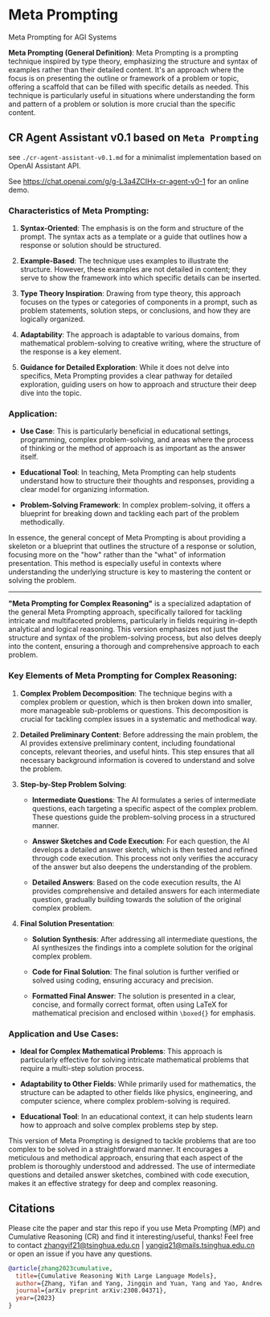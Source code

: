 # Meta Prompting
Meta Prompting for AGI Systems

**Meta Prompting (General Definition)**: Meta Prompting is a prompting technique inspired by type theory, emphasizing the structure and syntax of examples rather than their detailed content. It's an approach where the focus is on presenting the outline or framework of a problem or topic, offering a scaffold that can be filled with specific details as needed. This technique is particularly useful in situations where understanding the form and pattern of a problem or solution is more crucial than the specific content.



## CR Agent Assistant v0.1 based on `Meta Prompting`

see `./cr-agent-assistant-v0.1.md` for a minimalist implementation based on OpenAI Assistant API.

See https://chat.openai.com/g/g-L3a4ZCIHx-cr-agent-v0-1 for an online demo.

### Characteristics of Meta Prompting:

1. **Syntax-Oriented**: The emphasis is on the form and structure of the prompt. The syntax acts as a template or a guide that outlines how a response or solution should be structured.

2. **Example-Based**: The technique uses examples to illustrate the structure. However, these examples are not detailed in content; they serve to show the framework into which specific details can be inserted.

3. **Type Theory Inspiration**: Drawing from type theory, this approach focuses on the types or categories of components in a prompt, such as problem statements, solution steps, or conclusions, and how they are logically organized.

4. **Adaptability**: The approach is adaptable to various domains, from mathematical problem-solving to creative writing, where the structure of the response is a key element.

5. **Guidance for Detailed Exploration**: While it does not delve into specifics, Meta Prompting provides a clear pathway for detailed exploration, guiding users on how to approach and structure their deep dive into the topic.

### Application:

- **Use Case**: This is particularly beneficial in educational settings, programming, complex problem-solving, and areas where the process of thinking or the method of approach is as important as the answer itself.

- **Educational Tool**: In teaching, Meta Prompting can help students understand how to structure their thoughts and responses, providing a clear model for organizing information.

- **Problem-Solving Framework**: In complex problem-solving, it offers a blueprint for breaking down and tackling each part of the problem methodically.

In essence, the general concept of Meta Prompting is about providing a skeleton or a blueprint that outlines the structure of a response or solution, focusing more on the "how" rather than the "what" of information presentation. This method is especially useful in contexts where understanding the underlying structure is key to mastering the content or solving the problem.

---

**"Meta Prompting for Complex Reasoning"** is a specialized adaptation of the general Meta Prompting approach, specifically tailored for tackling intricate and multifaceted problems, particularly in fields requiring in-depth analytical and logical reasoning. This version emphasizes not just the structure and syntax of the problem-solving process, but also delves deeply into the content, ensuring a thorough and comprehensive approach to each problem.

### Key Elements of Meta Prompting for Complex Reasoning:

1. **Complex Problem Decomposition**: The technique begins with a complex problem or question, which is then broken down into smaller, more manageable sub-problems or questions. This decomposition is crucial for tackling complex issues in a systematic and methodical way.

2. **Detailed Preliminary Content**: Before addressing the main problem, the AI provides extensive preliminary content, including foundational concepts, relevant theories, and useful hints. This step ensures that all necessary background information is covered to understand and solve the problem.

3. **Step-by-Step Problem Solving**:
   
   - **Intermediate Questions**: The AI formulates a series of intermediate questions, each targeting a specific aspect of the complex problem. These questions guide the problem-solving process in a structured manner.
   
   - **Answer Sketches and Code Execution**: For each question, the AI develops a detailed answer sketch, which is then tested and refined through code execution. This process not only verifies the accuracy of the answer but also deepens the understanding of the problem.
   
   - **Detailed Answers**: Based on the code execution results, the AI provides comprehensive and detailed answers for each intermediate question, gradually building towards the solution of the original complex problem.

4. **Final Solution Presentation**:
   
   - **Solution Synthesis**: After addressing all intermediate questions, the AI synthesizes the findings into a complete solution for the original complex problem.
   
   - **Code for Final Solution**: The final solution is further verified or solved using coding, ensuring accuracy and precision.
   
   - **Formatted Final Answer**: The solution is presented in a clear, concise, and formally correct format, often using LaTeX for mathematical precision and enclosed within `\boxed{}` for emphasis.

### Application and Use Cases:

- **Ideal for Complex Mathematical Problems**: This approach is particularly effective for solving intricate mathematical problems that require a multi-step solution process.

- **Adaptability to Other Fields**: While primarily used for mathematics, the structure can be adapted to other fields like physics, engineering, and computer science, where complex problem-solving is required.

- **Educational Tool**: In an educational context, it can help students learn how to approach and solve complex problems step by step.

This version of Meta Prompting is designed to tackle problems that are too complex to be solved in a straightforward manner. It encourages a meticulous and methodical approach, ensuring that each aspect of the problem is thoroughly understood and addressed. The use of intermediate questions and detailed answer sketches, combined with code execution, makes it an effective strategy for deep and complex reasoning.



## Citations
Please cite the paper and star this repo if you use Meta Prompting (MP) and Cumulative Reasoning (CR) and find it interesting/useful, thanks! Feel free to contact zhangyif21@tsinghua.edu.cn | yangjq21@mails.tsinghua.edu.cn or open an issue if you have any questions.

```bibtex
@article{zhang2023cumulative,
  title={Cumulative Reasoning With Large Language Models},
  author={Zhang, Yifan and Yang, Jingqin and Yuan, Yang and Yao, Andrew Chi-Chih},
  journal={arXiv preprint arXiv:2308.04371},
  year={2023}
}
```
